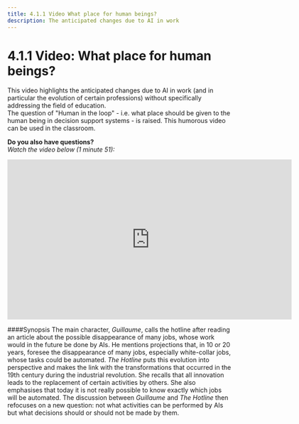 ```yaml
---
title: 4.1.1 Video What place for human beings?
description: The anticipated changes due to AI in work
---
```

# 4.1.1 Video: What place for human beings?

This video highlights the anticipated changes due to AI in work (and in particular the evolution of certain professions) without specifically addressing the field of education.  
The question of "Human in the loop" - i.e. what place should be given to the human being in decision support systems - is raised.
This humorous video can be used in the classroom.  

**Do you also have questions?**  
_Watch the video below (1 minute 51):_

<center><iframe width="640" height="360" src="https://www.youtube.com/embed/CpS2_IsY2EI?rel=0&showinfo=0&cc_load_policy=1&hl=en&modestbranding=1" frameborder="0" allowfullscreen></iframe></center>

####Synopsis
The main character, _Guillaume_, calls the hotline after reading an article about the possible disappearance of many jobs, whose work would in the future be done by AIs. He mentions projections that, in 10 or 20 years, foresee the disappearance of many jobs, especially white-collar jobs, whose tasks could be automated. _The Hotline_ puts this evolution into perspective and makes the link with the transformations that occurred in the 19th century during the industrial revolution. She recalls that all innovation leads to the replacement of certain activities by others. She also emphasises that today it is not really possible to know exactly which jobs will be automated.
The discussion between _Guillaume_ and _The Hotline_ then refocuses on a new question: not what activities can be performed by AIs but what decisions should or should not be made by them. 
